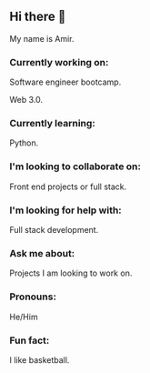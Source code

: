 ## Hi there 👋

My name is Amir.

### Currently working on:

Software engineer bootcamp.

Web 3.0.

### Currently learning:

Python.

### I'm looking to collaborate on:

Front end projects or full stack.

### I'm looking for help with:

Full stack development.

### Ask me about:

Projects I am looking to work on.

### Pronouns:

He/Him

### Fun fact:

I like basketball.





<!--
**aferdinand1/aferdinand1** is a ✨ _special_ ✨ repository because its `README.md` (this file) appears on your GitHub profile.

Here are some ideas to get you started:

- 🔭 I’m currently working on ...
- 🌱 I’m currently learning ...
- 👯 I’m looking to collaborate on ...
- 🤔 I’m looking for help with ...
- 💬 Ask me about ...
- 📫 How to reach me: ...
- 😄 Pronouns: ...
- ⚡ Fun fact: ...
-->
